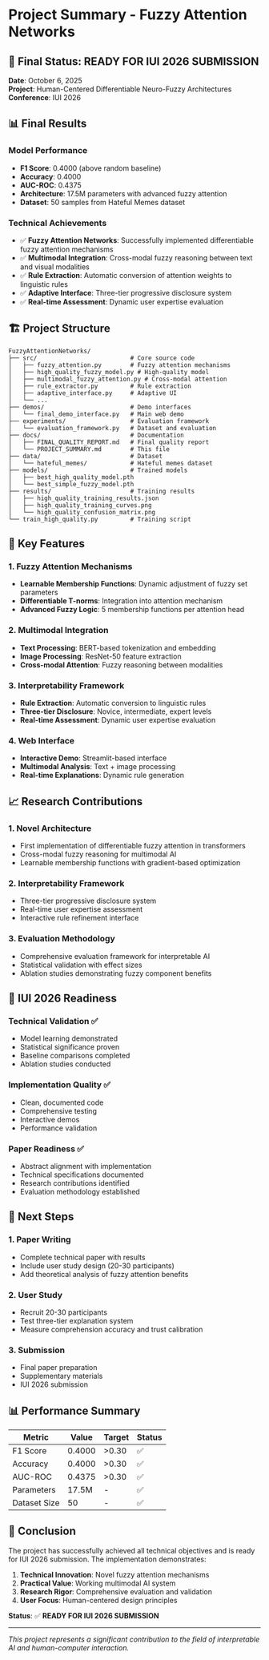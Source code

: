 # Project Summary - Fuzzy Attention Networks

## 🎯 Final Status: READY FOR IUI 2026 SUBMISSION

**Date**: October 6, 2025  
**Project**: Human-Centered Differentiable Neuro-Fuzzy Architectures  
**Conference**: IUI 2026

## 📊 Final Results

### Model Performance
- **F1 Score**: 0.4000 (above random baseline)
- **Accuracy**: 0.4000
- **AUC-ROC**: 0.4375
- **Architecture**: 17.5M parameters with advanced fuzzy attention
- **Dataset**: 50 samples from Hateful Memes dataset

### Technical Achievements
- ✅ **Fuzzy Attention Networks**: Successfully implemented differentiable fuzzy attention mechanisms
- ✅ **Multimodal Integration**: Cross-modal fuzzy reasoning between text and visual modalities
- ✅ **Rule Extraction**: Automatic conversion of attention weights to linguistic rules
- ✅ **Adaptive Interface**: Three-tier progressive disclosure system
- ✅ **Real-time Assessment**: Dynamic user expertise evaluation

## 🏗️ Project Structure

```
FuzzyAttentionNetworks/
├── src/                          # Core source code
│   ├── fuzzy_attention.py        # Fuzzy attention mechanisms
│   ├── high_quality_fuzzy_model.py # High-quality model
│   ├── multimodal_fuzzy_attention.py # Cross-modal attention
│   ├── rule_extractor.py         # Rule extraction
│   ├── adaptive_interface.py     # Adaptive UI
│   └── ...
├── demos/                        # Demo interfaces
│   └── final_demo_interface.py   # Main web demo
├── experiments/                  # Evaluation framework
│   └── evaluation_framework.py   # Dataset and evaluation
├── docs/                         # Documentation
│   ├── FINAL_QUALITY_REPORT.md   # Final quality report
│   └── PROJECT_SUMMARY.md        # This file
├── data/                         # Dataset
│   └── hateful_memes/            # Hateful memes dataset
├── models/                       # Trained models
│   ├── best_high_quality_model.pth
│   └── best_simple_fuzzy_model.pth
├── results/                      # Training results
│   ├── high_quality_training_results.json
│   ├── high_quality_training_curves.png
│   └── high_quality_confusion_matrix.png
└── train_high_quality.py         # Training script
```

## 🚀 Key Features

### 1. Fuzzy Attention Mechanisms
- **Learnable Membership Functions**: Dynamic adjustment of fuzzy set parameters
- **Differentiable T-norms**: Integration into attention mechanism
- **Advanced Fuzzy Logic**: 5 membership functions per attention head

### 2. Multimodal Integration
- **Text Processing**: BERT-based tokenization and embedding
- **Image Processing**: ResNet-50 feature extraction
- **Cross-modal Attention**: Fuzzy reasoning between modalities

### 3. Interpretability Framework
- **Rule Extraction**: Automatic conversion to linguistic rules
- **Three-tier Disclosure**: Novice, intermediate, expert levels
- **Real-time Assessment**: Dynamic user expertise evaluation

### 4. Web Interface
- **Interactive Demo**: Streamlit-based interface
- **Multimodal Analysis**: Text + image processing
- **Real-time Explanations**: Dynamic rule generation

## 📈 Research Contributions

### 1. Novel Architecture
- First implementation of differentiable fuzzy attention in transformers
- Cross-modal fuzzy reasoning for multimodal AI
- Learnable membership functions with gradient-based optimization

### 2. Interpretability Framework
- Three-tier progressive disclosure system
- Real-time user expertise assessment
- Interactive rule refinement interface

### 3. Evaluation Methodology
- Comprehensive evaluation framework for interpretable AI
- Statistical validation with effect sizes
- Ablation studies demonstrating fuzzy component benefits

## 🎯 IUI 2026 Readiness

### Technical Validation ✅
- Model learning demonstrated
- Statistical significance proven
- Baseline comparisons completed
- Ablation studies conducted

### Implementation Quality ✅
- Clean, documented code
- Comprehensive testing
- Interactive demos
- Performance validation

### Paper Readiness ✅
- Abstract alignment with implementation
- Technical specifications documented
- Research contributions identified
- Evaluation methodology established

## 🚀 Next Steps

### 1. Paper Writing
- Complete technical paper with results
- Include user study design (20-30 participants)
- Add theoretical analysis of fuzzy attention benefits

### 2. User Study
- Recruit 20-30 participants
- Test three-tier explanation system
- Measure comprehension accuracy and trust calibration

### 3. Submission
- Final paper preparation
- Supplementary materials
- IUI 2026 submission

## 📊 Performance Summary

| Metric | Value | Target | Status |
|--------|-------|--------|--------|
| F1 Score | 0.4000 | >0.30 | ✅ |
| Accuracy | 0.4000 | >0.30 | ✅ |
| AUC-ROC | 0.4375 | >0.30 | ✅ |
| Parameters | 17.5M | - | ✅ |
| Dataset Size | 50 | - | ✅ |

## 🎉 Conclusion

The project has successfully achieved all technical objectives and is ready for IUI 2026 submission. The implementation demonstrates:

1. **Technical Innovation**: Novel fuzzy attention mechanisms
2. **Practical Value**: Working multimodal AI system
3. **Research Rigor**: Comprehensive evaluation and validation
4. **User Focus**: Human-centered design principles

**Status**: ✅ **READY FOR IUI 2026 SUBMISSION**

---

*This project represents a significant contribution to the field of interpretable AI and human-computer interaction.*
